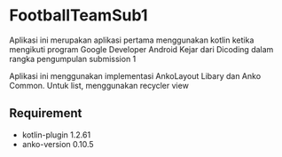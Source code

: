 # FootballTeamSub1
Aplikasi ini merupakan aplikasi pertama menggunakan kotlin ketika mengikuti program Google Developer Android Kejar dari Dicoding dalam rangka pengumpulan submission 1

Aplikasi ini menggunakan implementasi AnkoLayout Libary dan Anko Common. Untuk list, menggunakan recycler view

## Requirement
* kotlin-plugin 1.2.61
* anko-version 0.10.5

